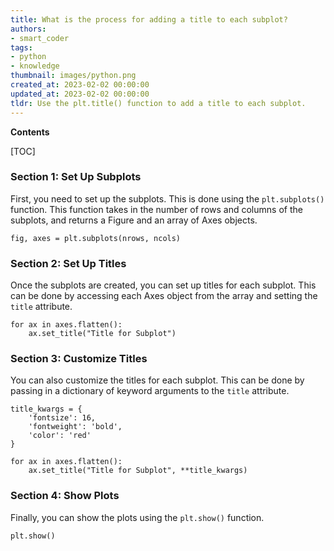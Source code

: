 ```yaml
---
title: What is the process for adding a title to each subplot?
authors:
- smart_coder
tags:
- python
- knowledge
thumbnail: images/python.png
created_at: 2023-02-02 00:00:00
updated_at: 2023-02-02 00:00:00
tldr: Use the plt.title() function to add a title to each subplot.
---
```


**Contents**

[TOC]

### Section 1: Set Up Subplots

First, you need to set up the subplots. This is done using the `plt.subplots()` function. This function takes in the number of rows and columns of the subplots, and returns a Figure and an array of Axes objects.

```
fig, axes = plt.subplots(nrows, ncols)
```

### Section 2: Set Up Titles

Once the subplots are created, you can set up titles for each subplot. This can be done by accessing each Axes object from the array and setting the `title` attribute. 

```
for ax in axes.flatten():
    ax.set_title("Title for Subplot")
```

### Section 3: Customize Titles

You can also customize the titles for each subplot. This can be done by passing in a dictionary of keyword arguments to the `title` attribute. 

```
title_kwargs = {
    'fontsize': 16, 
    'fontweight': 'bold', 
    'color': 'red'
}

for ax in axes.flatten():
    ax.set_title("Title for Subplot", **title_kwargs)
```

### Section 4: Show Plots

Finally, you can show the plots using the `plt.show()` function. 

```
plt.show()
```
